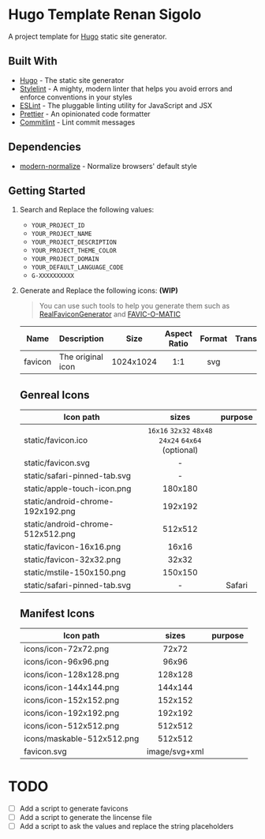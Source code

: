 # Hugo Template Renan Sigolo

A project template for [Hugo](https://gohugo.io/) static site generator.

## Built With

- [Hugo](https://gohugo.io/) - The static site generator
- [Stylelint](https://stylelint.io/) - A mighty, modern linter that helps you avoid errors and enforce conventions in your styles
- [ESLint](https://eslint.org/) - The pluggable linting utility for JavaScript and JSX
- [Prettier](https://prettier.io/) - An opinionated code formatter
- [Commitlint](https://commitlint.js.org/#/) - Lint commit messages

## Dependencies

- [modern-normalize](https://github.com/sindresorhus/modern-normalize.git) - Normalize browsers' default style

## Getting Started

1. Search and Replace the following values:

   - `YOUR_PROJECT_ID`
   - `YOUR_PROJECT_NAME`
   - `YOUR_PROJECT_DESCRIPTION`
   - `YOUR_PROJECT_THEME_COLOR`
   - `YOUR_PROJECT_DOMAIN`
   - `YOUR_DEFAULT_LANGUAGE_CODE`
   - `G-XXXXXXXXXX`

1. Generate and Replace the following icons: **(WIP)**

   > You can use such tools to help you generate them such as [RealFaviconGenerator](https://realfavicongenerator.net) and [FAVIC-O-MATIC](https://favicomatic.com)

   | Name    | Description       |   Size    | Aspect Ratio | Format | Transparency |
   | ------- | ----------------- | :-------: | :----------: | :----: | :----------: |
   | favicon | The original icon | 1024x1024 |     1:1      |  svg   |      ✅      |

   ## Genreal Icons

   | Icon path                         |                           sizes                           | purpose |
   | --------------------------------- | :-------------------------------------------------------: | :-----: |
   | static/favicon.ico                | `16x16` `32x32` `48x48` <br /> `24x24` `64x64` (optional) |         |
   | static/favicon.svg                |                             -                             |         |
   | static/safari-pinned-tab.svg      |                             -                             |         |
   | static/apple-touch-icon.png       |                          180x180                          |         |
   | static/android-chrome-192x192.png |                          192x192                          |         |
   | static/android-chrome-512x512.png |                          512x512                          |         |
   | static/favicon-16x16.png          |                           16x16                           |         |
   | static/favicon-32x32.png          |                           32x32                           |         |
   | static/mstile-150x150.png         |                          150x150                          |         |
   | static/safari-pinned-tab.svg      |                             -                             | Safari  |

   ## Manifest Icons

   | Icon path                  |     sizes     | purpose |
   | -------------------------- | :-----------: | :-----: |
   | icons/icon-72x72.png       |     72x72     |         |
   | icons/icon-96x96.png       |     96x96     |         |
   | icons/icon-128x128.png     |    128x128    |         |
   | icons/icon-144x144.png     |    144x144    |         |
   | icons/icon-152x152.png     |    152x152    |         |
   | icons/icon-192x192.png     |    192x192    |         |
   | icons/icon-512x512.png     |    512x512    |         |
   | icons/maskable-512x512.png |    512x512    |         |
   | favicon.svg                | image/svg+xml |         |

# TODO

- [ ] Add a script to generate favicons
- [ ] Add a script to generate the lincense file
- [ ] Add a script to ask the values and replace the string placeholders
